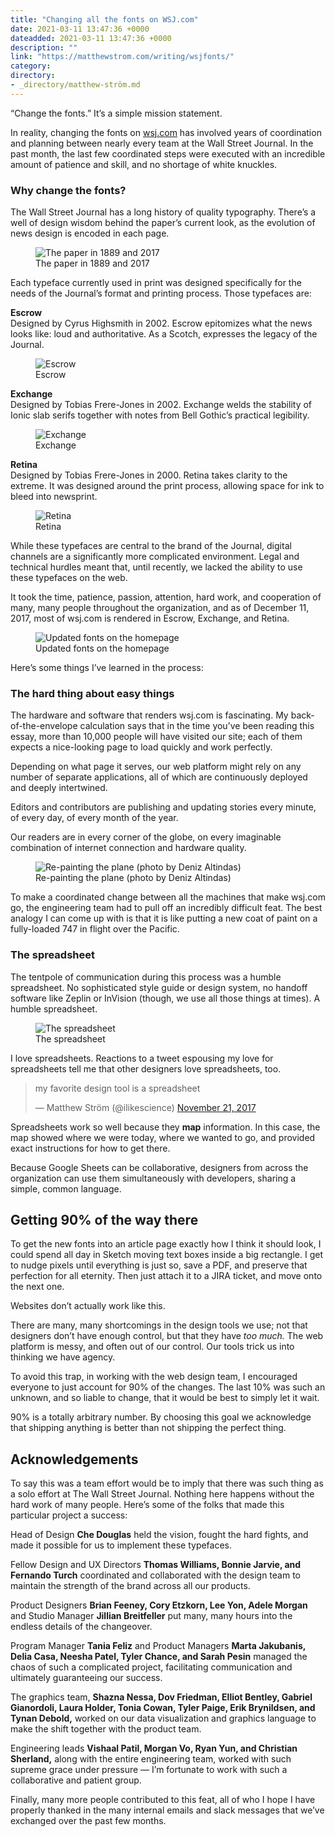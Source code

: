 ```yaml
---
title: "Changing all the fonts on WSJ.com"
date: 2021-03-11 13:47:36 +0000
dateadded: 2021-03-11 13:47:36 +0000
description: ""
link: "https://matthewstrom.com/writing/wsjfonts/"
category:
directory:
- _directory/matthew-ström.md
---
```

<p>“Change the fonts.” It’s a simple mission statement.</p>
<p>In reality, changing the fonts on <a href="https://wsj.com/" target="_blank" rel="noopener">wsj.com</a> has involved years of coordination and planning between nearly every team at the Wall Street Journal. In the past month, the last few coordinated steps were executed with an incredible amount of patience and skill, and no shortage of white knuckles.</p>
<h3 id="why-change-the-fonts%3F">Why change the fonts?</h3>
<p>The Wall Street Journal has a long history of quality typography. There’s a well of design wisdom behind the paper’s current look, as the evolution of news design is encoded in each page.</p>
<figure data-type="image"><img src="https://matthewstrom.com/images/wsjfonts-0.png" alt="The paper in 1889 and 2017"><figcaption>The paper in 1889 and 2017</figcaption></figure>
<p>Each typeface currently used in print was designed specifically for the needs of the Journal’s format and printing process. Those typefaces are:</p>
<p><strong>Escrow</strong><br>
Designed by Cyrus Highsmith in 2002. Escrow epitomizes what the news looks like: loud and authoritative. As a Scotch, expresses the legacy of the Journal.</p>
<figure data-type="image"><img src="https://matthewstrom.com/images/wsjfonts-1.png" alt="Escrow"><figcaption>Escrow</figcaption></figure>
<p><strong>Exchange</strong><br>
Designed by Tobias Frere-Jones in 2002. Exchange welds the stability of Ionic slab serifs together with notes from Bell Gothic’s practical legibility.</p>
<figure data-type="image"><img src="https://matthewstrom.com/images/wsjfonts-2.png" alt="Exchange"><figcaption>Exchange</figcaption></figure>
<p><strong>Retina</strong><br>
Designed by Tobias Frere-Jones in 2000. Retina takes clarity to the extreme. It was designed around the print process, allowing space for ink to bleed into newsprint.</p>
<figure data-type="image"><img src="https://matthewstrom.com/images/wsjfonts-3.png" alt="Retina"><figcaption>Retina</figcaption></figure>
<p>While these typefaces are central to the brand of the Journal, digital channels are a significantly more complicated environment. Legal and technical hurdles meant that, until recently, we lacked the ability to use these typefaces on the web.</p>
<p>It took the time, patience, passion, attention, hard work, and cooperation of many, many people throughout the organization, and as of December 11, 2017, most of wsj.com is rendered in Escrow, Exchange, and Retina.</p>
<figure data-type="image"><img src="https://matthewstrom.com/images/wsjfonts-4.png" alt="Updated fonts on the homepage"><figcaption>Updated fonts on the homepage</figcaption></figure>
<p>Here’s some things I’ve learned in the process:</p>
<h3 id="the-hard-thing-about-easy-things">The hard thing about easy things</h3>
<p>The hardware and software that renders wsj.com is fascinating. My back-of-the-envelope calculation says that in the time you’ve been reading this essay, more than 10,000 people will have visited our site; each of them expects a nice-looking page to load quickly and work perfectly.</p>
<p>Depending on what page it serves, our web platform might rely on any number of separate applications, all of which are continuously deployed and deeply intertwined.</p>
<p>Editors and contributors are publishing and updating stories every minute, of every day, of every month of the year.</p>
<p>Our readers are in every corner of the globe, on every imaginable combination of internet connection and hardware quality.</p>
<figure data-type="image"><img src="https://matthewstrom.com/images/wsjfonts-5.png" alt="Re-painting the plane (photo by Deniz Altindas)"><figcaption>Re-painting the plane (photo by Deniz Altindas)</figcaption></figure>
<p>To make a coordinated change between all the machines that make wsj.com go, the engineering team had to pull off an incredibly difficult feat. The best analogy I can come up with is that it is like putting a new coat of paint on a fully-loaded 747 in flight over the Pacific.</p>
<h3 id="the-spreadsheet">The spreadsheet</h3>
<p>The tentpole of communication during this process was a humble spreadsheet. No sophisticated style guide or design system, no handoff software like Zeplin or InVision (though, we use all those things at times). A humble spreadsheet.</p>
<figure data-type="image"><img src="https://matthewstrom.com/images/wsjfonts-6.png" alt="The spreadsheet"><figcaption>The spreadsheet</figcaption></figure>
<p>I love spreadsheets. Reactions to a tweet espousing my love for spreadsheets tell me that other designers love spreadsheets, too.</p>
<blockquote class="twitter-tweet" data-lang="en"><p lang="en" dir="ltr">my favorite design tool is a spreadsheet</p>&mdash; Matthew Ström (@ilikescience) <a href="https://twitter.com/ilikescience/status/933038098920935424?ref_src=twsrc%5Etfw">November 21, 2017</a></blockquote>
<script async="" src="https://platform.twitter.com/widgets.js" charset="utf-8"></script>
<p>Spreadsheets work so well because they <strong>map</strong> information. In this case, the map showed where we were today, where we wanted to go, and provided exact instructions for how to get there.</p>
<p>Because Google Sheets can be collaborative, designers from across the organization can use them simultaneously with developers, sharing a simple, common language.</p>
<h2 id="getting-90%25-of-the-way-there">Getting 90% of the way there</h2>
<p>To get the new fonts into an article page exactly how I think it should look, I could spend all day in Sketch moving text boxes inside a big rectangle. I get to nudge pixels until everything is just so, save a PDF, and preserve that perfection for all eternity. Then just attach it to a JIRA ticket, and move onto the next one.</p>
<p>Websites don’t actually work like this.</p>
<p>There are many, many shortcomings in the design tools we use; not that designers don’t have enough control, but that they have <em>too much.</em> The web platform is messy, and often out of our control. Our tools trick us into thinking we have agency.</p>
<p>To avoid this trap, in working with the web design team, I encouraged everyone to just account for 90% of the changes. The last 10% was such an unknown, and so liable to change, that it would be best to simply let it wait.</p>
<p>90% is a totally arbitrary number. By choosing this goal we acknowledge that shipping anything is better than not shipping the perfect thing.</p>
<h2 id="acknowledgements">Acknowledgements</h2>
<p>To say this was a team effort would be to imply that there was such thing as a solo effort at The Wall Street Journal. Nothing here happens without the hard work of many people. Here’s some of the folks that made this particular project a success:</p>
<p>Head of Design <strong>Che Douglas</strong> held the vision, fought the hard fights, and made it possible for us to implement these typefaces.</p>
<p>Fellow Design and UX Directors <strong>Thomas Williams, Bonnie Jarvie, and Fernando Turch</strong> coordinated and collaborated with the design team to maintain the strength of the brand across all our products.</p>
<p>Product Designers <strong>Brian Feeney, Cory Etzkorn, Lee Yon, Adele Morgan</strong> and Studio Manager <strong>Jillian Breitfeller</strong> put many, many hours into the endless details of the changeover.</p>
<p>Program Manager <strong>Tania Feliz</strong> and Product Managers <strong>Marta Jakubanis, Delia Casa, Neesha Patel, Tyler Chance, and Sarah Pesin</strong> managed the chaos of such a complicated project, facilitating communication and ultimately guaranteeing our success.</p>
<p>The graphics team, <strong>Shazna Nessa, Dov Friedman, Elliot Bentley, Gabriel Gianordoli, Laura Holder, Tonia Cowan, Tyler Paige, Erik Brynildsen, and Tynan Debold,</strong> worked on our data visualization and graphics language to make the shift together with the product team.</p>
<p>Engineering leads <strong>Vishaal Patil, Morgan Vo, Ryan Yun, and Christian Sherland,</strong> along with the entire engineering team, worked with such supreme grace under pressure — I’m fortunate to work with such a collaborative and patient group.</p>
<p>Finally, many more people contributed to this feat, all of who I hope I have properly thanked in the many internal emails and slack messages that we’ve exchanged over the past few months.</p>
